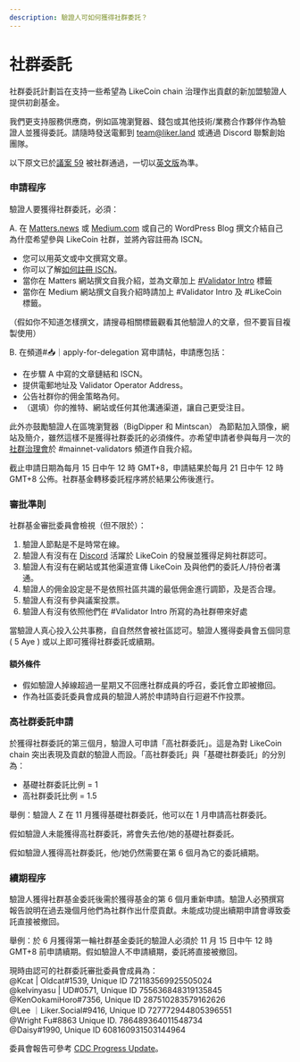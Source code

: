 ```yaml
---
description: 驗證人可如何獲得社群委託？
---
```


# 社群委託

社群委託計劃旨在支持一些希望為 LikeCoin chain 治理作出貢獻的新加盟驗證人提供初創基金。

我們更支持服務供應商，例如區塊瀏覽器、錢包或其他技術/業務合作夥伴作為驗證人並獲得委託。請隨時發送電郵到 team@liker.land 或通過 Discord 聯繫創始團隊。

以下原文已於[議案 59](https://bigdipper.live/likecoin/proposals/59) 被社群通過，一切以[英文版](https://app.like.co/view/iscn:%2F%2Flikecoin-chain%2FqylPKfqf5H8zB3TKZxHcxwXgfEW8NEbRjI7d9\_9-IUE%2F1)為準。

### 申請程序

驗證人要獲得社群委託，必須：

A. 在 [Matters.news](https://matters.news/) 或 [Medium.com](https://medium.com/) 或自己的 WordPress Blog 撰文介結自己為什麼希望參與 LikeCoin 社群，並將內容註冊為 ISCN。

* 您可以用英文或中文撰寫文章。
* 你可以了解[如何註冊 ISCN](../../decentralized-publishing/app.like.co/)。
* 當你在 Matters 網站撰文自我介紹，並為文章加上 [#Validator Intro](https://matters.news/tags/VGFnOjUzMTkw) 標籤
* 當你在 Medium 網站撰文自我介紹時請加上 #Validator Intro 及 #LikeCoin 標籤。

（假如你不知道怎樣撰文，請搜尋相關標籤觀看其他驗證人的文章，但不要盲目複製使用）

B. 在頻道#📥｜apply-for-delegation 寫申請帖，申請應包括：

* 在步驟 A 中寫的文章鏈結和 ISCN。
* 提供電郵地址及 Validator Operator Address。
* 公告社群你的佣金策略為何。
* （選填）你的推特、網站或任何其他溝通渠道，讓自己更受注目。

此外亦鼓勵驗證人在區塊瀏覽器（BigDipper 和 Mintscan） 為節點加入頭像，網站及簡介，雖然這樣不是獲得社群委託的必須條件。亦希望申請者參與每月一次的[社群治理會](../community-call.md)於 #mainnet-validators 頻道作自我介紹。

截止申請日期為每月 15 日中午 12 時 GMT+8，申請結果於每月 21 日中午 12 時 GMT+8 公佈。社群基金轉移委託程序將於結果公佈後進行。

### 審批準則

社群基金審批委員會檢視（但不限於）：

1. 驗證人節點是不是時常在線。
2. 驗證人有沒有在 [Discord](http://discord.gg/likecoin) 活躍於 LikeCoin 的發展並獲得足夠社群認可。
3. 驗證人有沒有在網站或其他渠道宣傳 LikeCoin 及與他們的委託人/持份者溝通。
4. 驗證人的佣金設定是不是依照社區共識的最低佣金進行調節，及是否合理。
5. 驗證人有沒有參與議案投票。
6. 驗證人有沒有依照他們在 #Validator Intro 所寫的為社群帶來好處

當驗證人真心投入公共事務，自自然然會被社區認可。驗證人獲得委員會五個同意 ( 5 Aye ) 或以上即可獲得社群委託或續期。

#### 額外條件

* 假如驗證人掉線超過一星期又不回應社群成員的呼召，委託會立即被撤回。
* 作為社區委託委員會成員的驗證人將於申請時自行迴避不作投票。

### 高社群委託申請

於獲得社群委託的第三個月，驗證人可申請「高社群委託」。這是為對 LikeCoin chain 突出表現及貢獻的驗證人而設。「高社群委託」與「基礎社群委託」的分別為：

* 基礎社群委託比例 = 1
* 高社群委託比例 = 1.5

舉例：驗證人 Z 在 11 月獲得基礎社群委託，他可以在 1 月申請高社群委託。

假如驗證人未能獲得高社群委託，將會失去他/她的基礎社群委託。

假如驗證人獲得高社群委託，他/她仍然需要在第 6 個月為它的委託續期。

### 續期程序

驗證人獲得社群基金委託後需於獲得基金的第 6 個月重新申請。驗證人必預撰寫報告說明在過去幾個月他們為社群作出什麼貢獻。未能成功提出續期申請會導致委託直接被撤回。

舉例：於 6 月獲得第一輪社群基金委託的驗證人必須於 11 月 15 日中午 12 時 GMT+8 前申請續期。假如驗證人不申請續期，委託將直接被撤回。

現時由認可的社群委託審批委員會成員為：\
@Kcat | Oldcat#1539, Unique ID 721183569925505024\
@kelvinyasu | UD#0571, Unique ID 755636848319135845\
@KenOokamiHoro#7356, Unique ID 287510283579162626\
@Lee ｜Liker.Social#9416, Unique ID 727772944805396551\
@Wright Fu#8863 Unique ID. 786489364011548734\
@Daisy#1990, Unique ID 608160931503144964

委員會報告可參考 [CDC Progress Update](https://blog.like.co/en/author/cdc/)。
